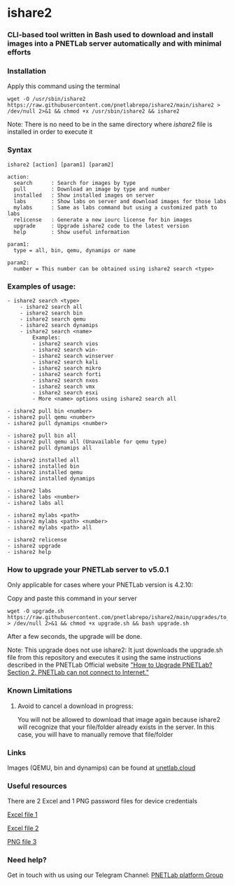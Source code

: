 # ishare2

### CLI-based tool written in Bash used to download and install images into a PNETLab server automatically and with minimal efforts

### Installation
Apply this command using the terminal
```linux
wget -O /usr/sbin/ishare2 https://raw.githubusercontent.com/pnetlabrepo/ishare2/main/ishare2 > /dev/null 2>&1 && chmod +x /usr/sbin/ishare2 && ishare2
```

Note: There is no need to be in the same directory where *ishare2* file is installed in order to execute it

### Syntax
    
    ishare2 [action] [param1] [param2]
    
    action:
      search      : Search for images by type
      pull        : Download an image by type and number
      installed   : Show installed images on server
      labs        : Show labs on server and download images for those labs
      mylabs      : Same as labs command but using a customized path to labs
      relicense   : Generate a new iourc license for bin images
      upgrade     : Upgrade ishare2 code to the latest version
      help        : Show useful information
      
    param1:
      type = all, bin, qemu, dynamips or name
      
    param2:
      number = This number can be obtained using ishare2 search <type>
   
### Examples of usage:
    
    - ishare2 search <type>
        - ishare2 search all
        - ishare2 search bin
        - ishare2 search qemu
        - ishare2 search dynamips
        - ishare2 search <name>
            Examples:
            - ishare2 search vios
            - ishare2 search win-
            - ishare2 search winserver
            - ishare2 search kali
            - ishare2 search mikro
            - ishare2 search forti
            - ishare2 search nxos
            - ishare2 search vmx
            - ishare2 search esxi
            - More <name> options using ishare2 search all
            
    - ishare2 pull bin <number>
    - ishare2 pull qemu <number>
    - ishare2 pull dynamips <number>
    
    - ishare2 pull bin all
    - ishare2 pull qemu all (Unavailable for qemu type)
    - ishare2 pull dynamips all
    
    - ishare2 installed all
    - ishare2 installed bin
    - ishare2 installed qemu
    - ishare2 installed dynamips
    
    - ishare2 labs
    - ishare2 labs <number>
    - ishare2 labs all
    
    - ishare2 mylabs <path>
    - ishare2 mylabs <path> <number>
    - ishare2 mylabs <path> all
    
    - ishare2 relicense
    - ishare2 upgrade
    - ishare2 help

### How to upgrade your PNETLab server to v5.0.1

Only applicable for cases where your PNETLab version is 4.2.10:

Copy and paste this command in your server
```linux
wget -O upgrade.sh https://raw.githubusercontent.com/pnetlabrepo/ishare2/main/upgrades/to_5.0.1/upgrade.sh > /dev/null 2>&1 && chmod +x upgrade.sh && bash upgrade.sh
```
After a few seconds, the upgrade will be done.

Note: This upgrade does not use ishare2:
It just downloads the upgrade.sh file from this repository and executes it using the same instructions described in the PNETLab Official website ["How to Upgrade PNETLab? Section 2. PNETLab can not connect to Internet."](https://pnetlab.com/pages/documentation?slug=how-to-upgrade-pnetlab)

### Known Limitations

1) Avoid to cancel a download in progress:

    You will not be allowed to download that image again because ishare2 will recognize that your file/folder already exists in the server.
    In this case, you will have to manually remove that file/folder

### Links

Images (QEMU, bin and dynamips) can be found at [unetlab.cloud](https://unetlab.cloud/)

### Useful resources

There are 2 Excel and 1 PNG password files for device credentials

[Excel file 1](https://unetlab.cloud/0:/addons/passwords/)

[Excel file 2](https://unetlab.cloud/1:/)

[PNG file 3](https://unetlab.cloud/1:/qemu/Linux/Eve-NG-Linux/)

### Need help?

Get in touch with us using our Telegram Channel: [PNETLab platform Group](https://t.me/PNETLab)
